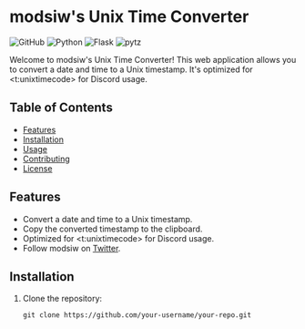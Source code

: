 # modsiw's Unix Time Converter

![GitHub](https://img.shields.io/github/license/itsmodsiw/bench)
![Python](https://img.shields.io/badge/Python-3.9-blue)
![Flask](https://img.shields.io/badge/Flask-2.0.1-blue)
![pytz](https://img.shields.io/badge/pytz-2021.3-blue)

Welcome to modsiw's Unix Time Converter! This web application allows you to convert a date and time to a Unix timestamp. It's optimized for <t:unixtimecode> for Discord usage.

## Table of Contents
- [Features](#features)
- [Installation](#installation)
- [Usage](#usage)
- [Contributing](#contributing)
- [License](#license)

## Features
- Convert a date and time to a Unix timestamp.
- Copy the converted timestamp to the clipboard.
- Optimized for <t:unixtimecode> for Discord usage.
- Follow modsiw on [Twitter](https://twitter.com/itsmodsiw).

## Installation
1. Clone the repository:

   ```shell
   git clone https://github.com/your-username/your-repo.git
